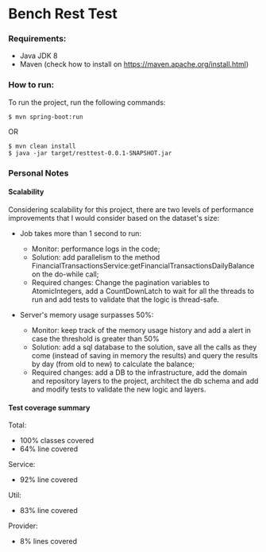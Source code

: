 # Bench Rest Test

### Requirements:
- Java JDK 8 
- Maven (check how to install on https://maven.apache.org/install.html)

### How to run:

To run the project, run the following commands:
```
$ mvn spring-boot:run
```
OR
```
$ mvn clean install
$ java -jar target/resttest-0.0.1-SNAPSHOT.jar
```

### Personal Notes

#### Scalability 

Considering scalability for this project, there are two levels of performance improvements that I would consider based on the dataset's size:

- Job takes more than 1 second to run:
  - Monitor: performance logs in the code;
  - Solution: add parallelism to the method FinancialTransactionsService:getFinancialTransactionsDailyBalance on the do-while call;
  - Required changes: Change the pagination variables to AtomicIntegers, add a CountDownLatch to wait for all the threads to run and add tests to validate that the logic is thread-safe.

- Server's memory usage surpasses 50%:
  - Monitor: keep track of the memory usage history and add a alert in case the threshold is greater than 50%
  - Solution: add a sql database to the solution, save all the calls as they come (instead of saving in memory the results) and query the results by day (from old to new) to calculate the balance;
  - Required changes: add a DB to the infrastructure, add the domain and repository layers to the project, architect the db schema and add and modify tests to validate the new logic and layers.


#### Test coverage summary

Total:
- 100% classes covered
- 64% line covered


Service:
- 92% line covered


Util:
- 83% line covered

Provider:
- 8% lines covered